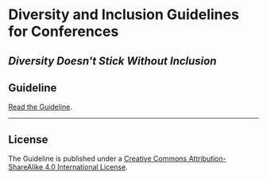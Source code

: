 # Diversity and Inclusion Guidelines for Conferences

## *_Diversity Doesn't Stick Without Inclusion_*

## Guideline

[Read the Guideline](https://github.com/DutchPHPConference/conference-diversity-and-inclusion/blob/master/Guideline.md).

---

## License

The Guideline is published under a [Creative Commons Attribution-ShareAlike 4.0 International License](https://creativecommons.org/licenses/by-sa/4.0/).

[Creative Commons License]: https://i.creativecommons.org/l/by-sa/4.0/88x31.png
